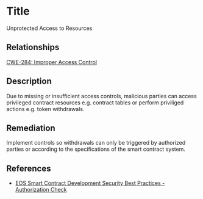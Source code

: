 # Title
Unprotected Access to Resources

## Relationships
[CWE-284: Improper Access Control](https://cwe.mitre.org/data/definitions/284.html)

## Description

Due to missing or insufficient access controls, malicious parties can access privileged contract resources e.g. contract tables or perform priviliged actions e.g. token withdrawals.

## Remediation

Implement controls so withdrawals can only be triggered by authorized parties or according to the specifications of the smart contract system.

## References
- [EOS Smart Contract Development Security Best Practices - Authorization Check
](https://github.com/slowmist/eos-smart-contract-security-best-practices/blob/master/README_EN.md#authorization-check)
